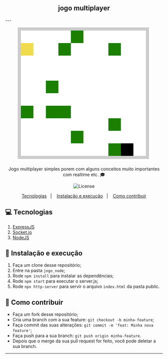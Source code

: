 <h2 align="center">
  jogo multiplayer
</h2>
---
<p align="center">
   <img alt="License" src="Screen%20Recording%202020-03-26%20at%2008.59%20PM.gif">
</p>

<p align="center">Jogo multiplayer simples porem com alguns conceitos muito importantes com realtime etc. 🎓</p>

<p align="center">
  <img alt="License" src="https://img.shields.io/badge/license-MIT-%2304D361">
</p>

<p align="center">
  <a href="#-Tecnologias">Tecnologias</a>&nbsp;&nbsp;&nbsp;|&nbsp;&nbsp;&nbsp;
  <a href="#-instalacao-e-execução">Instalação e execução</a>&nbsp;&nbsp;&nbsp;|&nbsp;&nbsp;&nbsp;
  <a href="#-como-contribuir">Como contribuir</a>
</p>


## 💻 Tecnologias
1. <a href="https://expressjs.com/pt-br/starter/installing.html" target="_blank" alt="ExpressJS" >ExpressJS</a>
2. <a href="https://socket.io/get-started/chat/" target="_blank" alt="Socket.io" >Socket.io</a>
3. <a href="https://nodejs.org/en/" target="_blank" alt="ExpressJS" >NodeJS</a>

## 🚀 Instalação e execução
1. Faça um clone desse repositório;
2. Entre na pasta `jogo_node`;
3. Rode `npm install` para instalar as dependências;
4. Rode `npm start` para executar o server.js;
5. Rode `npx http-server` para servir o arquivo `index.html` da pasta public.

## 🤔 Como contribuir

- Faça um fork desse repositório;
- Cria uma branch com a sua feature: `git checkout -b minha-feature`;
- Faça commit das suas alterações: `git commit -m 'feat: Minha nova feature'`;
- Faça push para a sua branch: `git push origin minha-feature`.
- Depois que o merge da sua pull request for feito, você pode deletar a sua branch.
---
